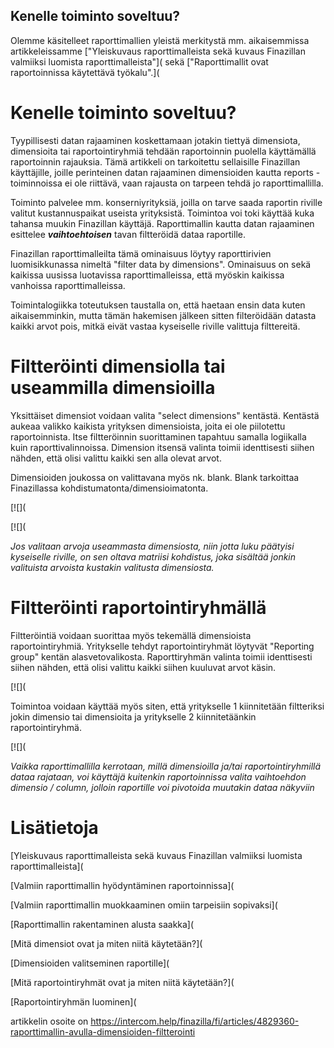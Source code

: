 ## Kenelle toiminto soveltuu?

Olemme käsitelleet raporttimallien yleistä merkitystä mm. aikaisemmissa artikkeleissamme ["Yleiskuvaus raporttimalleista sekä kuvaus Finazillan valmiiksi luomista raporttimalleista"]( sekä ["Raporttimallit ovat raportoinnissa käytettävä työkalu".]( 

# **Kenelle toiminto soveltuu?**

Tyypillisesti datan rajaaminen koskettamaan jotakin tiettyä dimensiota, dimensioita tai raportointiryhmiä tehdään raportoinnin puolella käyttämällä raportoinnin rajauksia. Tämä artikkeli on tarkoitettu sellaisille Finazillan käyttäjille, joille perinteinen datan rajaaminen dimensioiden kautta reports -toiminnoissa ei ole riittävä, vaan rajausta on tarpeen tehdä jo raporttimallilla.

Toiminto palvelee mm. konserniyrityksiä, joilla on tarve saada raportin riville valitut kustannuspaikat useista yrityksistä. Toimintoa voi toki käyttää kuka tahansa muukin Finazillan käyttäjä. Raporttimallin kautta datan rajaaminen esittelee ***vaihtoehtoisen*** tavan filtteröidä dataa raportille.

Finazillan raporttimalleilta tämä ominaisuus löytyy raporttirivien luomisikkunassa nimeltä "filter data by dimensions". Ominaisuus on sekä kaikissa uusissa luotavissa raporttimalleissa, että myöskin kaikissa vanhoissa raporttimalleissa.

Toimintalogiikka toteutuksen taustalla on, että haetaan ensin data kuten aikaisemminkin, mutta tämän hakemisen jälkeen sitten filteröidään datasta kaikki arvot pois, mitkä eivät vastaa kyseiselle riville valittuja filttereitä.

# **Filtteröinti dimensiolla tai useammilla dimensioilla**

Yksittäiset dimensiot voidaan valita "select dimensions" kentästä. Kentästä aukeaa valikko kaikista yrityksen dimensioista, joita ei ole piilotettu raportoinnista. Itse filtteröinnin suorittaminen tapahtuu samalla logiikalla kuin raporttivalinnoissa. Dimension itsensä valinta toimii identtisesti siihen nähden, että olisi valittu kaikki sen alla olevat arvot.

Dimensioiden joukossa on valittavana myös nk. blank. Blank tarkoittaa Finazillassa kohdistumatonta/dimensioimatonta.

[![](

[![](

*Jos valitaan arvoja useammasta dimensiosta, niin jotta luku päätyisi kyseiselle riville, on sen oltava matriisi kohdistus, joka sisältää jonkin valituista arvoista kustakin valitusta dimensiosta.*

# **Filtteröinti raportointiryhmällä**

Filtteröintiä voidaan suorittaa myös tekemällä dimensioista raportointiryhmiä. Yritykselle tehdyt raportointiryhmät löytyvät "Reporting group" kentän alasvetovalikosta. Raporttiryhmän valinta toimii identtisesti siihen nähden, että olisi valittu kaikki siihen kuuluvat arvot käsin.

[![](

Toimintoa voidaan käyttää myös siten, että yritykselle 1 kiinnitetään filtteriksi jokin dimensio tai dimensioita ja yritykselle 2 kiinnitetäänkin raportointiryhmä.

[![](

*Vaikka raporttimallilla kerrotaan, millä dimensioilla ja/tai raportointiryhmillä dataa rajataan, voi käyttäjä kuitenkin raportoinnissa valita vaihtoehdon dimensio / column, jolloin raportille voi pivotoida muutakin dataa näkyviin*

# Lisätietoja

[Yleiskuvaus raporttimalleista sekä kuvaus Finazillan valmiiksi luomista raporttimalleista](

[Valmiin raporttimallin hyödyntäminen raportoinnissa](

[Valmiin raporttimallin muokkaaminen omiin tarpeisiin sopivaksi](

[Raporttimallin rakentaminen alusta saakka](

[Mitä dimensiot ovat ja miten niitä käytetään?](

[Dimensioiden valitseminen raportille](

[Mitä raportointiryhmät ovat ja miten niitä käytetään?](

[Raportointiryhmän luominen](



artikkelin osoite on https://intercom.help/finazilla/fi/articles/4829360-raporttimallin-avulla-dimensioiden-filtterointi

